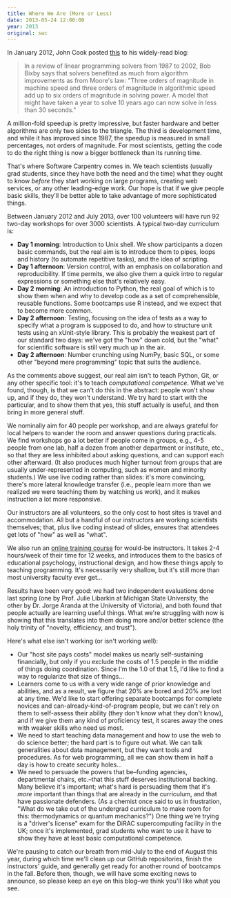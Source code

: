 ```yaml
---
title: Where We Are (More or Less)
date: 2013-05-24 12:00:00
year: 2013
original: swc
---
```

<p>
In January 2012,
John Cook posted <a href="http://blog.codekills.net/">this</a> to his widely-read blog:
</p>
<blockquote>
  In a review of linear programming solvers from 1987 to 2002,
  Bob Bixby says that solvers benefited as much from algorithm improvements as from Moore's law:
  "Three orders of magnitude in machine speed
  and three orders of magnitude in algorithmic speed add up to six orders of magnitude in solving power.
  A model that might have taken a year to solve 10 years ago can now solve in less than 30 seconds."
</blockquote>
<p>
  A million-fold speedup is pretty impressive,
  but faster hardware and better algorithms are only two sides to the triangle.
  The third is development time,
  and while it has improved since 1987,
  the speedup is measured in small percentages,
  not orders of magnitude.
  For most scientists,
  getting the code to do the right thing
  is now a bigger bottleneck than its running time.
</p>
<p>
  That's where Software Carpentry comes in.
  We teach scientists
  (usually grad students, since they have both the need and the time)
  what they ought to know
  <em>before</em> they start working on large programs,
  creating web services,
  or any other leading-edge work.
  Our hope is that if we give people basic skills,
  they'll be better able to take advantage of more sophisticated things.
</p>
<p>
  Between January 2012 and July 2013,
  over 100 volunteers will have run 92 two-day workshops for over 3000 scientists.
  A typical two-day curriculum is:
</p>
<ul>
  <li>
    <strong>Day 1 morning</strong>:
    Introduction to Unix shell.
    We show participants a dozen basic commands,
    but the real aim is to introduce them to pipes,
    loops and history (to automate repetitive tasks),
    and the idea of scripting.
  </li>
  <li>
    <strong>Day 1 afternoon</strong>:
    Version control,
    with an emphasis on collaboration and reproducibility.
    If time permits,
    we also give them a quick intro to regular expressions
    or something else that's relatively easy.
  </li>
  <li>
    <strong>Day 2 morning</strong>:
    An introduction to Python,
    the real goal of which is to show them
    when and why to develop code as a set of comprehensible,
    reusable functions.
    Some bootcamps use R instead,
    and we expect that to become more common.
  </li>
  <li>
    <strong>Day 2 afternoon</strong>:
    Testing,
    focusing on the idea of tests
    as a way to specify what a program is supposed to do,
    and how to structure unit tests using an xUnit-style library.
    This is probably the weakest part of our standard two days:
    we've got the "how" down cold,
    but the "what" for scientific software is still very much up in the air.
  </li>
  <li>
    <strong>Day 2 afternoon</strong>:
    Number crunching using NumPy,
    basic SQL,
    or some other "beyond mere programming" topic that suits the audience.
  </li>
</ul>
<p>
  As the comments above suggest,
  our real aim isn't to teach Python, Git, or any other specific tool:
  it's to teach <em>computational competence</em>.
  What we've found,
  though,
  is that we can't do this in the abstract:
  people won't show up,
  and if they do,
  they won't understand.
  We try hard to start with the particular,
  and to show them that yes,
  this stuff actually is useful,
  and then bring in more general stuff.
</p>
<p>
  We nominally aim for 40 people per workshop,
  and are always grateful for local helpers
  to wander the room and answer questions during practicals.
  We find workshops go a lot better if people come in groups,
  e.g., 4-5 people from one lab,
  half a dozen from another department or institute,
  etc.,
  so that they are less inhibited about asking questions,
  and can support each other afterward.
  (It also produces much higher turnout from groups
  that are usually under-represented in computing,
  such as women and minority students.)
  We use live coding rather than slides:
  it's more convincing,
  there's more lateral knowledge transfer
  (i.e., people learn more than we realized we were teaching them by watching us work),
  and it makes instruction a lot more responsive.
</p>
<p>
  Our instructors are all volunteers,
  so the only cost to host sites is travel and accommodation.
  All but a handful of our instructors are working scientists themselves;
  that,
  plus live coding instead of slides,
  ensures that attendees get lots of "how"
  as well as "what".
</p>
<p>
  We also run an <a href="{{site.training_url}}">online training course</a>
  for would-be instructors.
  It takes 2-4 hours/week of their time for 12 weeks,
  and introduces them to the basics of educational psychology,
  instructional design,
  and how these things apply to teaching programming.
  It's necessarily very shallow,
  but it's still more than most university faculty ever get…
</p>
<p>
  Results have been very good:
  we had two independent evaluations done last spring
  (one by Prof. Julie Libarkin at Michigan State University,
  the other by Dr. Jorge Aranda at the University of Victoria),
  and both found that people actually are learning useful things.
  What we're struggling with now is
  showing that this translates into them doing more and/or better science
  (the holy trinity of "novelty, efficiency, and trust").
</p>
<p>
  Here's what else isn't working (or isn't working well):
</p>
<ul>
  <li>
    Our "host site pays costs" model
    makes us nearly self-sustaining financially,
    but only if you exclude the costs of
    1.5 people in the middle of things doing coordination.
    Since I'm the 1.0 of that 1.5,
    I'd like to find a way to regularize that size of things…
  </li>
  <li>
    Learners come to us with a very wide range of prior knowledge and abilities,
    and as a result,
    we figure that 20% are bored and 20% are lost at any time.
    We'd like to start offering separate bootcamps for complete novices
    and can-already-kind-of-program people,
    but we can't rely on them to self-assess their ability
    (they don't know what they don't know),
    and if we give them any kind of proficiency test,
    it scares away the ones with weaker skills who need us most.
  </li>
  <li>
    We need to start teaching data management
    and how to use the web to do science better;
    the hard part is to figure out what.
    We can talk generalities about data management,
    but they want tools and procedures.
    As for web programming,
    all we can show them in half a day is
    how to create security holes…
  </li>
  <li>
    We need to persuade the powers that be–funding agencies,
    departmental chairs, etc.–that this stuff deserves institutional backing.
    Many believe it's important;
    what's hard is persuading them that it's <em>more</em> important than
    things that are already in the curriculum,
    and that have passionate defenders.
    (As a chemist once said to us in frustration,
    "What do we take out of the undergrad curriculum to make room for this:
    thermodynamics or quantum mechanics?")
    One thing we're trying is a "driver's license" exam
    for the DiRAC supercomputing facility in the UK;
    once it's implemented,
    grad students who want to use it
    have to show they have at least basic computational competence.
  </li>
</ul>
<p>
  We're pausing to catch our breath from mid-July to the end of August this year,
  during which time we'll clean up our GitHub repositories,
  finish the instructors' guide,
  and generally get ready for another round of bootcamps in the fall.
  Before then,
  though,
  we will have some exciting news to announce,
  so please keep an eye on this blog–we think you'll like what you see.
</p>
